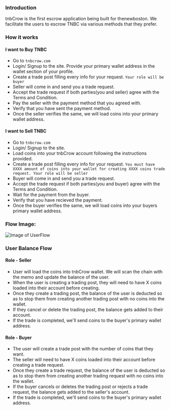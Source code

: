 ### Introduction
tnbCrow is the first escrow application being built for thenewboston. We facilitate the users to escrow TNBC via various methods that they prefer.

### How it works
#### I want to Buy TNBC
- Go to `tnbcrow.com`
- Login/ Signup to the site. Provide your primary wallet address in the wallet section of your profile.
- Create a trade post filling every info for your request. `Your role will be buyer`
- Seller will come in and send you a trade request.
- Accept the trade request if both parties(you and seller) agree with the Terms and Condition.
- Pay the seller with the payment method that you agreed with.
- Verify that you have sent the payment method.
- Once the seller verifies the same, we will load coins into your primary wallet address.

#### I want to Sell TNBC
- Go to `tnbcrow.com`
- Login/ Signup to the site.
- Load coins into your tnbCrow account following the instructions provided.
- Create a trade post filling every info for your request. `You must have XXXX amount of coins into your wallet for creating XXXX coins trade request. Your role will be seller`
- Buyer will come in and send you a trade request.
- Accept the trade request if both parties(you and buyer) agree with the Terms and Condition.
- Wait for the payment from the buyer.
- Verify that you have recieved the payment.
- Once the buyer verifies the same, we will load coins into your buyers primary wallet address.

### Flow Image:
![Image of UserFlow](https://user-images.githubusercontent.com/55182298/111249983-aa637c00-8634-11eb-9e26-723abc92925a.png)

### User Balance Flow
#### Role - Seller
- User will load the coins into tnbCrow wallet. We will scan the chain with the memo and update the balance of the user.
- When the user is creating a trading post, they will need to have X coins loaded into their account before creating.
- Once they create a trading post, the balance of the user is deducted so as to stop them from creating another trading post with no coins into the wallet.
- If they cancel or delete the trading post, the balance gets added to their account.
- If the trade is completed, we'll send coins to the buyer's primary wallet address.
#### Role - Buyer
- The user will create a trade post with the number of coins that they want.
- The seller will need to have X coins loaded into their account before creating a trade request.
- Once they create a trade request, the balance of the user is deducted so as to stop them from creating another trading request with no coins into the wallet.
- If the buyer cancels or deletes the trading post or rejects a trade request, the balance gets added to the seller's account.
- If the trade is completed, we'll send coins to the buyer's primary wallet address.
